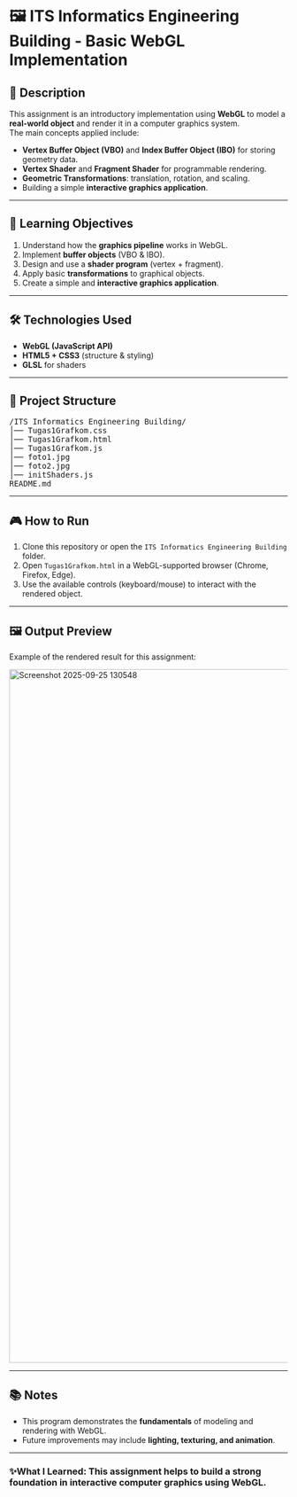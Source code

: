 # 🖼️ ITS Informatics Engineering Building - Basic WebGL Implementation  

## 📖 Description  
This assignment is an introductory implementation using **WebGL** to model a **real-world object** and render it in a computer graphics system.  
The main concepts applied include:  
- **Vertex Buffer Object (VBO)** and **Index Buffer Object (IBO)** for storing geometry data.  
- **Vertex Shader** and **Fragment Shader** for programmable rendering.  
- **Geometric Transformations**: translation, rotation, and scaling.  
- Building a simple **interactive graphics application**.  

---

## 🎯 Learning Objectives
1. Understand how the **graphics pipeline** works in WebGL.  
2. Implement **buffer objects** (VBO & IBO).  
3. Design and use a **shader program** (vertex + fragment).  
4. Apply basic **transformations** to graphical objects.  
5. Create a simple and **interactive graphics application**.  

---

## 🛠️ Technologies Used
- **WebGL (JavaScript API)**  
- **HTML5 + CSS3** (structure & styling)  
- **GLSL** for shaders  

---

## 📂 Project Structure
<pre>
/ITS Informatics Engineering Building/
│── Tugas1Grafkom.css 
│── Tugas1Grafkom.html 
│── Tugas1Grafkom.js 
│── foto1.jpg
│── foto2.jpg
│── initShaders.js
README.md
</pre>


---

## 🎮 How to Run
1. Clone this repository or open the `ITS Informatics Engineering Building` folder.  
2. Open `Tugas1Grafkom.html` in a WebGL-supported browser (Chrome, Firefox, Edge).  
3. Use the available controls (keyboard/mouse) to interact with the rendered object.  

---

## 🖼️ Output Preview
Example of the rendered result for this assignment:  

<img width="2556" height="1252" alt="Screenshot 2025-09-25 130548" src="https://github.com/user-attachments/assets/f550c157-7147-4ce7-9c39-539b17447d46" />


---

## 📚 Notes
- This program demonstrates the **fundamentals** of modeling and rendering with WebGL.  
- Future improvements may include **lighting, texturing, and animation**.  

---

### ✨What I Learned: This assignment helps to build a strong foundation in interactive computer graphics using WebGL.  

